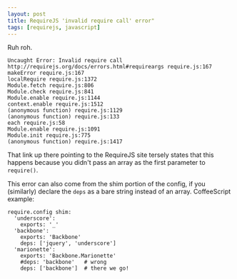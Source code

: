 ```yaml
---
layout: post
title: RequireJS 'invalid require call' error"
tags: [requirejs, javascript]
---
```


Ruh roh.

    Uncaught Error: Invalid require call
    http://requirejs.org/docs/errors.html#requireargs require.js:167
    makeError require.js:167
    localRequire require.js:1372
    Module.fetch require.js:806
    Module.check require.js:841
    Module.enable require.js:1144
    context.enable require.js:1512
    (anonymous function) require.js:1129
    (anonymous function) require.js:133
    each require.js:58
    Module.enable require.js:1091
    Module.init require.js:775
    (anonymous function) require.js:1417

That link up there pointing to the RequireJS site tersely states that this happens because you didn't pass an array as the first parameter to `require()`.

This error can also come from the shim portion of the config, if you (similarly) declare the `deps` as a bare string instead of an array. CoffeeScript example:

    require.config shim:
      'underscore':
        exports: '_'
      'backbone':
        exports: 'Backbone'
        deps: ['jquery', 'underscore']
      'marionette':
        exports: 'Backbone.Marionette'
        #deps: 'backbone'   # wrong
        deps: ['backbone']  # there we go!
